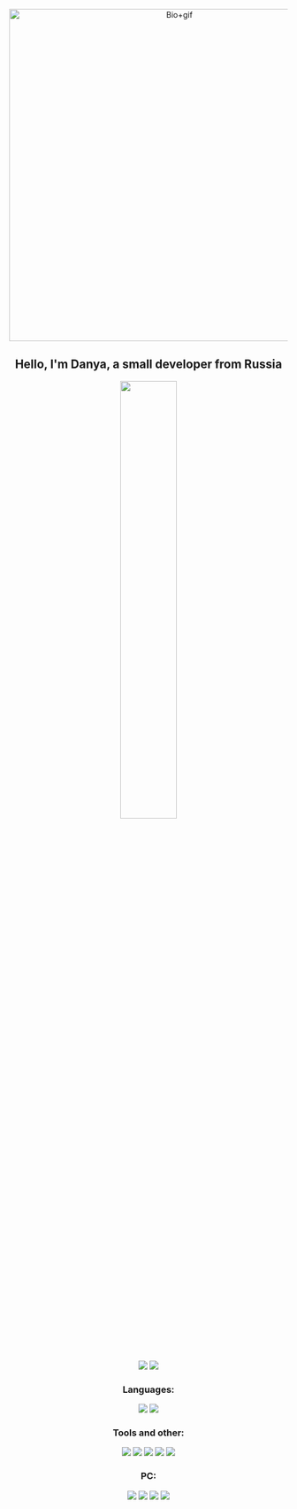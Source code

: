 <p align="center">
  <a href="https://e-z.bio/d3f0ltik" target="_blank">
    <img src="https://i.ibb.co/fzyvWNcC/standard-4.gif" alt="Bio+gif" width="600"/>
  </a>
</p>

<h2 align="center">Hello, I'm Danya, a small developer from Russia</h2>

<p align="center">
  <a href="https://discord.com/users/283314385517019136">
    <img src="https://lanyard-profile-readme.vercel.app/api/283314385517019136" width="45%">
  </a>
</p>

<p align="center">
  <img src="https://komarev.com/ghpvc/?username=defoltik1337"/>
  <img src="https://img.shields.io/github/followers/defoltik1337"/>
</p>

### <h3 align="center">Languages:</h3>
<p align="center">
  <img src="https://img.shields.io/badge/HTML5-E34F26?logo=html5&logoColor=fff&style=for-the-badge"/>
  <img src="https://img.shields.io/badge/Python-3776AB?logo=python&logoColor=fff&style=for-the-badge"/>
</p>

### <h3 align="center">Tools and other:</h3>
<p align="center">
  <img src="https://img.shields.io/badge/MSI-F00?logo=msi&logoColor=fff&style=for-the-badge"/>
  <img src="https://img.shields.io/badge/phpMyAdmin-6C78AF?logo=phpmyadmin&logoColor=fff&style=for-the-badge"/>
  <img src="https://img.shields.io/badge/Hetzner-D50C2D?logo=hetzner&logoColor=fff&style=for-the-badge"/>
  <img src="https://img.shields.io/badge/Discord-5865F2?logo=discord&logoColor=fff&style=for-the-badge"/>
  <img src="https://img.shields.io/badge/Vencord-D3859B?logo=vencord&logoColor=fff&style=for-the-badge"/>
</p>

### <h3 align="center">PC:</h3>
<p align="center">
  <img src="https://img.shields.io/badge/NVIDIA-76B900?logo=nvidia&logoColor=fff&style=for-the-badge"/>
  <img src="https://img.shields.io/badge/Intel-0071C5?logo=intel&logoColor=fff&style=for-the-badge"/>
  <img src="https://img.shields.io/badge/Samsung-1428A0?logo=samsung&logoColor=fff&style=for-the-badge"/>
  <img src="https://img.shields.io/badge/MSI-F00?logo=msi&logoColor=fff&style=for-the-badge"/>
</p>
